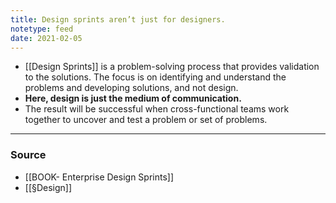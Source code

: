 ```yaml
---
title: Design sprints aren’t just for designers.
notetype: feed
date: 2021-02-05
---
```


- [[Design Sprints]] is a problem-solving process that provides validation to the solutions. The focus is on identifying and understand the problems and developing solutions, and not design.
- **Here, design is just the medium of communication.** 
- The result will be successful when cross-functional teams work together to uncover and test a problem or set of problems.

---

### Source

- [[BOOK- Enterprise Design Sprints]]  
- [[§Design]]